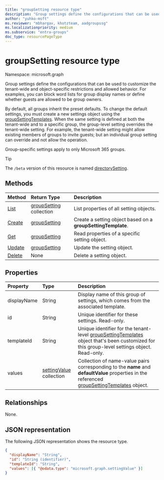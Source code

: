 ```yaml
---
title: "groupSetting resource type"
description: "Group settings define the configurations that can be used to customize the tenant-wide and object-specific restrictions and allowed behavior. For examples, you can block word lists for group display names or define whether guests are allowed to be group owners."
author: "yuhko-msft"
ms.reviewer: "mbhargav, khotzteam, aadgroupssg"
ms.localizationpriority: medium
ms.subservice: "entra-groups"
doc_type: resourcePageType
---
```


# groupSetting resource type

Namespace: microsoft.graph

Group settings define the configurations that can be used to customize the tenant-wide and object-specific restrictions and allowed behavior. For examples, you can block word lists for group display names or define whether guests are allowed to be group owners.

By default, all groups inherit the preset defaults. To change the default settings, you must create a new settings object using the [groupSettingTemplates](groupsettingtemplate.md). When the same setting is defined at both the tenant-wide and to a specific group, the group-level setting overrides the tenant-wide setting. For example, the tenant-wide setting might allow existing members of groups to invite guests; but an individual group setting can override and not allow the operation.

Group-specific settings apply to only Microsoft 365 groups.

> [!TIP]
> The `/beta` version of this resource is named [directorySetting](/graph/api/resources/directorysetting?view=graph-rest-beta&preserve-view=true).

## Methods

| Method                                          | Return Type                                | Description                                                  |
| :---------------------------------------------- | :----------------------------------------- | :----------------------------------------------------------- |
| [List](../api/group-list-settings.md)  | [groupSetting](groupsetting.md) collection | List properties of all setting objects.                      |
| [Create](../api/group-post-settings.md) | [groupSetting](groupsetting.md)            | Create a setting object based on a **groupSettingTemplate**. |
| [Get](../api/groupsetting-get.md)       | [groupSetting](groupsetting.md)            | Read properties of a specific setting object.                |
| [Update](../api/groupsetting-update.md) | [groupSetting](groupsetting.md)            | Update the setting object.                                  |
| [Delete](../api/groupsetting-delete.md) | None                                       | Delete a setting object.                                     |

## Properties

| Property    | Type                                       | Description                                                                                                                                                             |
| :---------- | :----------------------------------------- | :---------------------------------------------------------------------------------------------------------------------------------------------------------------------- |
| displayName | String                                     | Display name of this group of settings, which comes from the associated template.                                                                                       |
| id          | String                                     | Unique identifier for these settings. Read-only.                                                                                                                        |
| templateId  | String                                     | Unique identifier for the tenant-level [groupSettingTemplates](groupsettingtemplate.md) object that's been customized for this group-level settings object. Read-only.  |
| values      | [settingValue](settingvalue.md) collection | Collection of name-value pairs corresponding to the **name** and **defaultValue** properties in the referenced [groupSettingTemplates](groupsettingtemplate.md) object. |

## Relationships

None.

## JSON representation

The following JSON representation shows the resource type.

<!--{
  "blockType": "resource",
  "openType": true,
  "optionalProperties": [],
  "keyProperty": "id",
  "baseType": "microsoft.graph.entity",
  "@odata.type": "microsoft.graph.groupSetting"
}-->

```json
{
  "displayName": "String",
  "id": "String (identifier)",
  "templateId": "String",
  "values": [{ "@odata.type": "microsoft.graph.settingValue" }]
}
```

<!-- uuid: 8fcb5dbc-d5aa-4681-8e31-b001d5168d79
2015-10-25 14:57:30 UTC -->
<!-- {
  "type": "#page.annotation",
  "description": "groupSetting resource",
  "keywords": "",
  "section": "documentation",
  "tocPath": ""
}-->
